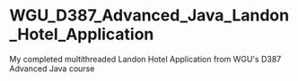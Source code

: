 # WGU_D387_Advanced_Java_Landon_Hotel_Application
My completed multithreaded Landon Hotel Application from WGU's D387 Advanced Java course
